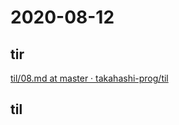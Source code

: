 # 2020-08-12

## tir
[til/08\.md at master · takahashi\-prog/til](https://github.com/takahashi-prog/til/blob/master/tir/2020/08.md#12)

## til
